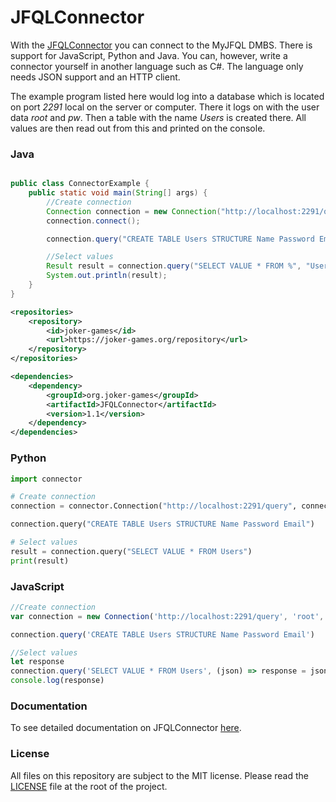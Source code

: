 # JFQLConnector

With the [JFQLConnector](https://joker-games.org/documentation/connector/download) you can connect to the MyJFQL DMBS.
There is support for JavaScript, Python and Java. You can, however, write a connector yourself in another language such
as C#. The language only needs JSON support and an HTTP client.

The example program listed here would log into a database which is located on port *2291* local on the server or computer. There it logs on with the user data *root* and *pw*. Then a table with the name *Users* is created there. All values are then read out from this and printed on the console.

### Java

```java

public class ConnectorExample {
    public static void main(String[] args) {
        //Create connection
        Connection connection = new Connection("http://localhost:2291/query", new User("root", "pw"));
        connection.connect();

        connection.query("CREATE TABLE Users STRUCTURE Name Password Email", false);

        //Select values
        Result result = connection.query("SELECT VALUE * FROM %", "Users");
        System.out.println(result);
    }
}

```

```xml
<repositories>
    <repository>
        <id>joker-games</id>
        <url>https://joker-games.org/repository</url>
    </repository>
</repositories>

<dependencies>
    <dependency>
        <groupId>org.joker-games</groupId>
        <artifactId>JFQLConnector</artifactId>
        <version>1.1</version>
    </dependency>
</dependencies>
```

### Python

```python
import connector

# Create connection
connection = connector.Connection("http://localhost:2291/query", connector.User("root", "pw"))

connection.query("CREATE TABLE Users STRUCTURE Name Password Email")

# Select values
result = connection.query("SELECT VALUE * FROM Users")
print(result)
```

### JavaScript

```javascript
//Create connection
var connection = new Connection('http://localhost:2291/query', 'root', 'pw')

connection.query('CREATE TABLE Users STRUCTURE Name Password Email')

//Select values
let response
connection.query('SELECT VALUE * FROM Users', (json) => response = json)
console.log(response)
```

### Documentation

To see detailed documentation on JFQLConnector [here](https://joker-games.org/documentation/connector/python/).


### License

All files on this repository are subject to the MIT license. Please read
the [LICENSE](https://github.com/joker-games/JFQLConnector/blob/master/LICENSE) file at the root of the project.

